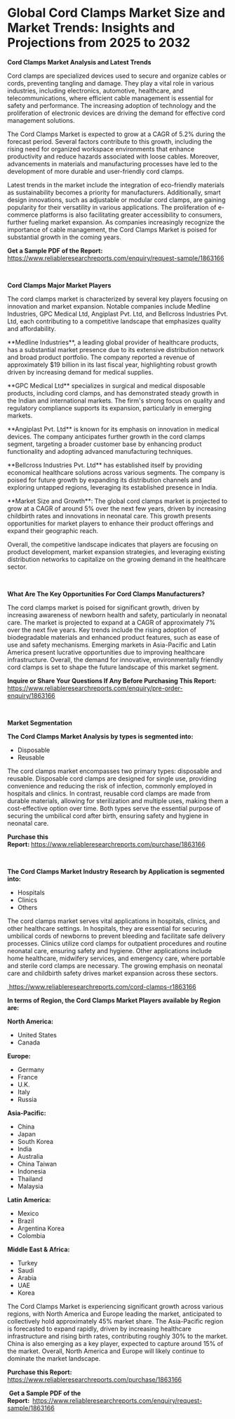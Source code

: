 <p><h1>Global Cord Clamps Market Size and Market Trends: Insights and Projections from 2025 to 2032</h1></p><p><strong>Cord Clamps Market Analysis and Latest Trends</strong></p>
<p><p>Cord clamps are specialized devices used to secure and organize cables or cords, preventing tangling and damage. They play a vital role in various industries, including electronics, automotive, healthcare, and telecommunications, where efficient cable management is essential for safety and performance. The increasing adoption of technology and the proliferation of electronic devices are driving the demand for effective cord management solutions.</p><p>The Cord Clamps Market is expected to grow at a CAGR of 5.2% during the forecast period. Several factors contribute to this growth, including the rising need for organized workspace environments that enhance productivity and reduce hazards associated with loose cables. Moreover, advancements in materials and manufacturing processes have led to the development of more durable and user-friendly cord clamps.</p><p>Latest trends in the market include the integration of eco-friendly materials as sustainability becomes a priority for manufacturers. Additionally, smart design innovations, such as adjustable or modular cord clamps, are gaining popularity for their versatility in various applications. The proliferation of e-commerce platforms is also facilitating greater accessibility to consumers, further fueling market expansion. As companies increasingly recognize the importance of cable management, the Cord Clamps Market is poised for substantial growth in the coming years.</p></p>
<p><strong>Get a Sample PDF of the Report:&nbsp;</strong> <a href="https://www.reliableresearchreports.com/enquiry/request-sample/1863166?utm_campaign=24&utm_medium=2&utm_source=Github&utm_content=ia&utm_term=13042025&utm_id=cord-clamps">https://www.reliableresearchreports.com/enquiry/request-sample/1863166</a></p>
<p>&nbsp;</p>
<p><strong>Cord Clamps Major Market Players</strong></p>
<p><p>The cord clamps market is characterized by several key players focusing on innovation and market expansion. Notable companies include Medline Industries, GPC Medical Ltd, Angiplast Pvt. Ltd, and Bellcross Industries Pvt. Ltd, each contributing to a competitive landscape that emphasizes quality and affordability.</p><p>**Medline Industries**, a leading global provider of healthcare products, has a substantial market presence due to its extensive distribution network and broad product portfolio. The company reported a revenue of approximately $19 billion in its last fiscal year, highlighting robust growth driven by increasing demand for medical supplies.</p><p>**GPC Medical Ltd** specializes in surgical and medical disposable products, including cord clamps, and has demonstrated steady growth in the Indian and international markets. The firm's strong focus on quality and regulatory compliance supports its expansion, particularly in emerging markets.</p><p>**Angiplast Pvt. Ltd** is known for its emphasis on innovation in medical devices. The company anticipates further growth in the cord clamps segment, targeting a broader customer base by enhancing product functionality and adopting advanced manufacturing techniques.</p><p>**Bellcross Industries Pvt. Ltd** has established itself by providing economical healthcare solutions across various segments. The company is poised for future growth by expanding its distribution channels and exploring untapped regions, leveraging its established presence in India.</p><p>**Market Size and Growth**: The global cord clamps market is projected to grow at a CAGR of around 5% over the next few years, driven by increasing childbirth rates and innovations in neonatal care. This growth presents opportunities for market players to enhance their product offerings and expand their geographic reach.</p><p>Overall, the competitive landscape indicates that players are focusing on product development, market expansion strategies, and leveraging existing distribution networks to capitalize on the growing demand in the healthcare sector.</p></p>
<p>&nbsp;</p>
<p><strong>What Are The Key Opportunities For Cord Clamps Manufacturers?</strong></p>
<p><p>The cord clamps market is poised for significant growth, driven by increasing awareness of newborn health and safety, particularly in neonatal care. The market is projected to expand at a CAGR of approximately 7% over the next five years. Key trends include the rising adoption of biodegradable materials and enhanced product features, such as ease of use and safety mechanisms. Emerging markets in Asia-Pacific and Latin America present lucrative opportunities due to improving healthcare infrastructure. Overall, the demand for innovative, environmentally friendly cord clamps is set to shape the future landscape of this market segment.</p></p>
<p><strong>Inquire or Share Your Questions If Any Before Purchasing This Report:</strong> <a href="https://www.reliableresearchreports.com/enquiry/pre-order-enquiry/1863166?utm_campaign=24&utm_medium=2&utm_source=Github&utm_content=ia&utm_term=13042025&utm_id=cord-clamps">https://www.reliableresearchreports.com/enquiry/pre-order-enquiry/1863166</a></p>
<p>&nbsp;</p>
<p><strong>Market Segmentation</strong></p>
<p><strong>The Cord Clamps Market Analysis by types is segmented into:</strong></p>
<p><ul><li>Disposable</li><li>Reusable</li></ul></p>
<p><p>The cord clamps market encompasses two primary types: disposable and reusable. Disposable cord clamps are designed for single use, providing convenience and reducing the risk of infection, commonly employed in hospitals and clinics. In contrast, reusable cord clamps are made from durable materials, allowing for sterilization and multiple uses, making them a cost-effective option over time. Both types serve the essential purpose of securing the umbilical cord after birth, ensuring safety and hygiene in neonatal care.</p></p>
<p><strong>Purchase this Report:&nbsp;</strong><a href="https://www.reliableresearchreports.com/purchase/1863166?utm_campaign=24&utm_medium=2&utm_source=Github&utm_content=ia&utm_term=13042025&utm_id=cord-clamps">https://www.reliableresearchreports.com/purchase/1863166</a></p>
<p>&nbsp;</p>
<p><strong>The Cord Clamps Market Industry Research by Application is segmented into:</strong></p>
<p><ul><li>Hospitals</li><li>Clinics</li><li>Others</li></ul></p>
<p><p>The cord clamps market serves vital applications in hospitals, clinics, and other healthcare settings. In hospitals, they are essential for securing umbilical cords of newborns to prevent bleeding and facilitate safe delivery processes. Clinics utilize cord clamps for outpatient procedures and routine neonatal care, ensuring safety and hygiene. Other applications include home healthcare, midwifery services, and emergency care, where portable and sterile cord clamps are necessary. The growing emphasis on neonatal care and childbirth safety drives market expansion across these sectors.</p></p>
<p><a href="https://www.reliableresearchreports.com/cord-clamps-r1863166?utm_campaign=24&utm_medium=2&utm_source=Github&utm_content=ia&utm_term=13042025&utm_id=cord-clamps">&nbsp;https://www.reliableresearchreports.com/cord-clamps-r1863166</a></p>
<p><strong>In terms of Region, the Cord Clamps Market Players available by Region are:</strong></p>
<p>
    <p> <strong> North America: </strong>
        <ul>
            <li>United States</li>
            <li>Canada</li>
        </ul>
        </p> 
    <p> <strong> Europe: </strong>
        <ul>
            <li>Germany</li>
            <li>France</li>
            <li>U.K.</li>
            <li>Italy</li>
            <li>Russia</li>
        </ul>
        </p> 
    <p> <strong> Asia-Pacific: </strong>
        <ul>
            <li>China</li>
            <li>Japan</li>
            <li>South Korea</li>
            <li>India</li>
            <li>Australia</li>
            <li>China Taiwan</li>
            <li>Indonesia</li>
            <li>Thailand</li>
            <li>Malaysia</li>
        </ul>
        </p> 
    <p> <strong> Latin America: </strong>
        <ul>
            <li>Mexico</li>
            <li>Brazil</li>
            <li>Argentina Korea</li>
            <li>Colombia</li>
        </ul>
        </p> 
    <p> <strong> Middle East & Africa: </strong>
        <ul>
            <li>Turkey</li>
            <li>Saudi</li>
            <li>Arabia</li>
            <li>UAE</li>
            <li>Korea</li>
        </ul>
    </p>
    </p>
<p><p>The Cord Clamps Market is experiencing significant growth across various regions, with North America and Europe leading the market, anticipated to collectively hold approximately 45% market share. The Asia-Pacific region is forecasted to expand rapidly, driven by increasing healthcare infrastructure and rising birth rates, contributing roughly 30% to the market. China is also emerging as a key player, expected to capture around 15% of the market. Overall, North America and Europe will likely continue to dominate the market landscape.</p></p>
<p><strong>Purchase this Report: </strong><a href="https://www.reliableresearchreports.com/purchase/1863166?utm_campaign=24&utm_medium=2&utm_source=Github&utm_content=ia&utm_term=13042025&utm_id=cord-clamps">https://www.reliableresearchreports.com/purchase/1863166</a></p>
<p>&nbsp;<strong>Get a Sample PDF of the Report:&nbsp;&nbsp;</strong><a href="https://www.reliableresearchreports.com/enquiry/request-sample/1863166?utm_campaign=24&utm_medium=2&utm_source=Github&utm_content=ia&utm_term=13042025&utm_id=cord-clamps">https://www.reliableresearchreports.com/enquiry/request-sample/1863166</a></p>
<p><strong></strong></p>
<p><p></p><p></p><p></p></p>